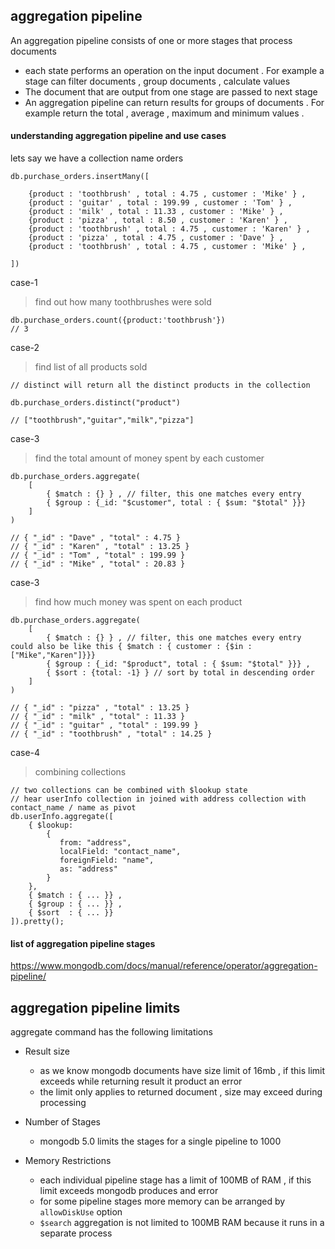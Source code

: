 ## aggregation pipeline 

An aggregation pipeline consists of one or more stages that process documents 

- each state performs an operation on the input document . For example a stage can filter documents ,
group documents , calculate values
- The document that are output from one stage are passed to next stage 
- An aggregation pipeline can return results for groups of documents . For example return the total , average , maximum 
and minimum values . 

#### understanding aggregation pipeline and use cases 

lets say we have a collection name orders 

```
db.purchase_orders.insertMany([

    {product : 'toothbrush' , total : 4.75 , customer : 'Mike' } ,
    {product : 'guitar' , total : 199.99 , customer : 'Tom' } ,
    {product : 'milk' , total : 11.33 , customer : 'Mike' } ,
    {product : 'pizza' , total : 8.50 , customer : 'Karen' } ,
    {product : 'toothbrush' , total : 4.75 , customer : 'Karen' } ,
    {product : 'pizza' , total : 4.75 , customer : 'Dave' } ,
    {product : 'toothbrush' , total : 4.75 , customer : 'Mike' } ,
    
])

```




case-1
> find out how many toothbrushes were sold

```
db.purchase_orders.count({product:'toothbrush'})
// 3 
```
case-2
> find list of all products sold 

```
// distinct will return all the distinct products in the collection 

db.purchase_orders.distinct("product")

// ["toothbrush","guitar","milk","pizza"] 

```

case-3
> find the total amount of money spent by each customer 

```
db.purchase_orders.aggregate(
    [
        { $match : {} } , // filter, this one matches every entry 
        { $group : {_id: "$customer", total : { $sum: "$total" }}}
    ]
)

// { "_id" : "Dave" , "total" : 4.75 }
// { "_id" : "Karen" , "total" : 13.25 }
// { "_id" : "Tom" , "total" : 199.99 }
// { "_id" : "Mike" , "total" : 20.83 }

```
case-3
> find how much money was spent on each product 

```
db.purchase_orders.aggregate(
    [
        { $match : {} } , // filter, this one matches every entry could also be like this { $match : { customer : {$in : ["Mike","Karen"]}}}
        { $group : {_id: "$product", total : { $sum: "$total" }}} ,
        { $sort : {total: -1} } // sort by total in descending order 
    ]
)

// { "_id" : "pizza" , "total" : 13.25 }
// { "_id" : "milk" , "total" : 11.33 }
// { "_id" : "guitar" , "total" : 199.99 }
// { "_id" : "toothbrush" , "total" : 14.25 }

```

case-4
> combining collections 

```
// two collections can be combined with $lookup state 
// hear userInfo collection in joined with address collection with contact_name / name as pivot 
db.userInfo.aggregate([
    { $lookup:
        {
           from: "address",
           localField: "contact_name",
           foreignField: "name",
           as: "address"
        }
    },
    { $match : { ... }} ,
    { $group : { ... }} ,
    { $sort  : { ... }}
]).pretty();

```
#### list of aggregation pipeline stages 

https://www.mongodb.com/docs/manual/reference/operator/aggregation-pipeline/

## aggregation pipeline limits 

aggregate command has the following limitations 

- Result size 
    - as we know mongodb documents have size limit of 16mb , if this limit exceeds while returning result it product an error 
    - the limit only applies to returned document , size may exceed during processing 
- Number of Stages 
    - mongodb 5.0 limits the stages for a single pipeline to 1000 

- Memory Restrictions 
    - each individual pipeline stage has a limit of 100MB of RAM , if this limit exceeds mongodb produces and error 
    - for some pipeline stages more memory can be arranged by `allowDiskUse` option 
    - `$search` aggregation is not limited to 100MB RAM because it runs in a separate process 

